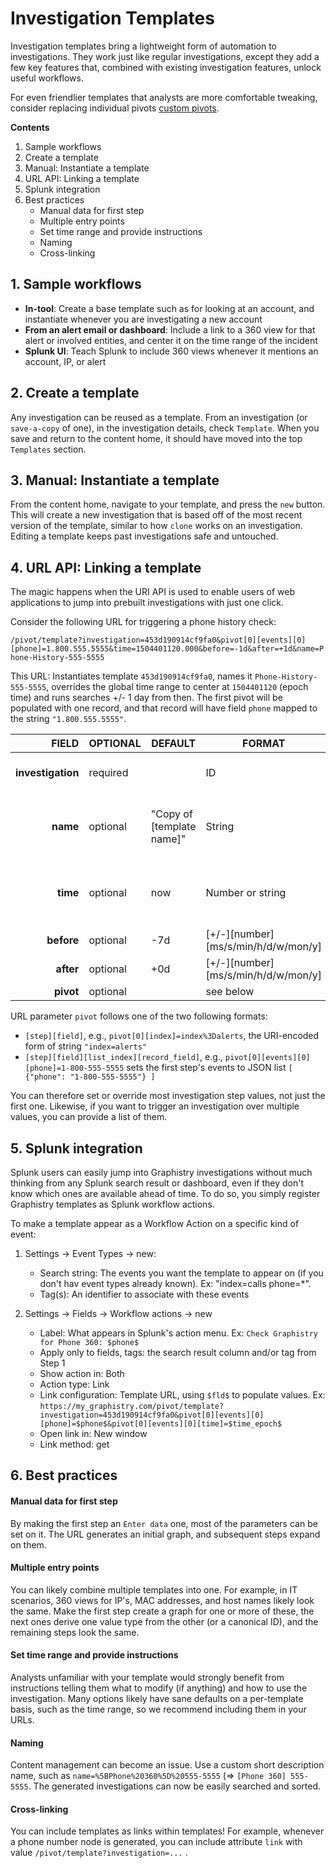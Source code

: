 # Investigation Templates

Investigation templates bring a lightweight form of automation to investigations. They work just like regular investigations, except they add a few key features that, combined with existing investigation features, unlock useful workflows.

For even friendlier templates that analysts are more comfortable tweaking, consider replacing individual pivots [custom pivots](configure-custom-pivots.md). 

**Contents**
1. Sample workflows
1. Create a template
1. Manual: Instantiate a template
1. URL API: Linking a template
1. Splunk integration
1. Best practices
    * Manual data for first step
    * Multiple entry points
    * Set time range  and provide instructions
    * Naming
    * Cross-linking


## 1. Sample workflows

* **In-tool**: Create a base template such as for looking at an account, and instantiate whenever you are investigating a new account
* **From an alert email or dashboard**: Include a link to a 360 view for that alert or involved entities, and center it on the time range of the incident
* **Splunk UI**: Teach Splunk to include 360 views whenever it mentions an account, IP, or alert


## 2. Create a template

Any investigation can be reused as a template. From an investigation (or `save-a-copy` of one), in the investigation details, check `Template`. When you save and return to the content home, it should have moved into the top `Templates` section. 

## 3. Manual: Instantiate a template

From the content home, navigate to your template, and press the `new` button. This will create a new investigation that is based off of the most recent version of the template, similar to how `clone` works on an investigation. Editing a template keeps past investigations safe and untouched.

## 4. URL API: Linking a template

The magic happens when the URI API is used to enable users of web applications to jump into prebuilt investigations with just one click. 

Consider the following URL for triggering a phone history check:

`/pivot/template?investigation=453d190914cf9fa0&pivot[0][events][0][phone]=1.800.555.5555&time=1504401120.000&before=-1d&after=+1d&name=Phone-History-555-5555`

This URL: Instantiates template `453d190914cf9fa0`, names it `Phone-History-555-5555`, overrides the global time range to center at `1504401120` (epoch time) and runs searches +/- 1 day from then. The first pivot will be populated with one record, and that record will have field `phone` mapped to the string `"1.800.555.5555"`. 


|  FIELD	        | OPTIONAL 	| DEFAULT 	                | FORMAT 	| NOTES 	|
|--------------------:|-------	  |-------	                  |--------	|-------	|
| **investigation** 	| required 	|   	                      | ID 	    | Get template ID from its URL. Ex: 453d190914cf9fa0 	|
| **name** 	          | optional 	| "Copy of [template name]" | String 	| Recommend using a short standard pattern to  group together ("[Phone History] ...") 	|
| **time**	          | optional 	|  now	                    | Number or string 	| Epoch time (number) or best-effort if not a number. Ex: 1504401120 	|
| **before** 	        | optional 	| -7d	                    	| [+/-][number][ms/s/min/h/d/w/mon/y] 	| Ex: -1d 	|
| **after** 	        | optional 	| +0d	                     	| [+/-][number][ms/s/min/h/d/w/mon/y] 	| Ex: +3min 	|
| **pivot** 	        | optional 	|   	                     	|  see below	| see below	|

URL parameter `pivot` follows one of the two following formats:
* `[step][field]`, e.g., `pivot[0][index]=index%3Dalerts`, the URI-encoded form of string `"index=alerts"`
* `[step][field][list_index][record_field]`, e.g., `pivot[0][events][0][phone]=1-800-555-5555` sets the first step's events to JSON list `[ {"phone": "1-800-555-5555"} ]`

You can therefore set or override most investigation step values, not just the first one. Likewise, if you want to trigger an investigation over multiple values, you can provide a list of them.

## 5. Splunk integration

Splunk users can easily jump into Graphistry investigations without much thinking from any Splunk search result or dashboard, even if they don't know which ones are available ahead of time.  To do so, you simply register Graphistry templates as Splunk workflow actions.

To make a template appear as a Workflow Action on a specific kind of event:

1. Settings -> Event Types -> new: 

    * Search string: The events you want the template to appear on (if you don't hav event types already known). Ex: "index=calls phone=*".
    * Tag(s): An identifier to associate with these events

2. Settings -> Fields -> Workflow actions -> new

    * Label: What appears in Splunk's action menu. Ex: `Check Graphistry for Phone 360: $phone$`
    * Apply only to fields, tags: the search result column and/or tag from Step 1
    * Show action in: Both
    * Action type: Link
    * Link configuration: Template URL, using `$fld$` to populate values. Ex: `https://my_graphistry.com/pivot/template?investigation=453d190914cf9fa0&pivot[0][events][0][phone]=$phone$&pivot[0][events][0][time]=$time_epoch$` 
    * Open link in: New window
    * Link method: get

## 6. Best practices

#### Manual data for first step

By making the first step an `Enter data` one, most of the parameters can be set on it. The URL generates an initial graph, and subsequent steps expand on them.

#### Multiple entry points

You can likely combine multiple templates into one. For example, in IT scenarios, 360 views for IP's, MAC addresses, and host names likely look the same. Make the first step create a graph for one or more of these, the next ones derive one value type from the other (or a canonical ID), and the remaining steps look the same.

#### Set time range  and provide instructions

Analysts unfamiliar with your template would strongly benefit from instructions telling them what to modify (if anything) and how to use the investigation. Many options likely have sane defaults on a per-template basis, such as the time range, so we recommend including them in your URLs.

#### Naming

Content management can become an issue. Use a custom short description name, such as `name=%5BPhone%20360%5D%20555-5555` (=> `[Phone 360] 555-5555`. The generated investigations can now be easily searched and sorted.

#### Cross-linking

You can include templates as links within templates! For example, whenever a phone number node is generated, you can include attribute `link` with value `/pivot/template?investigation=...` .

